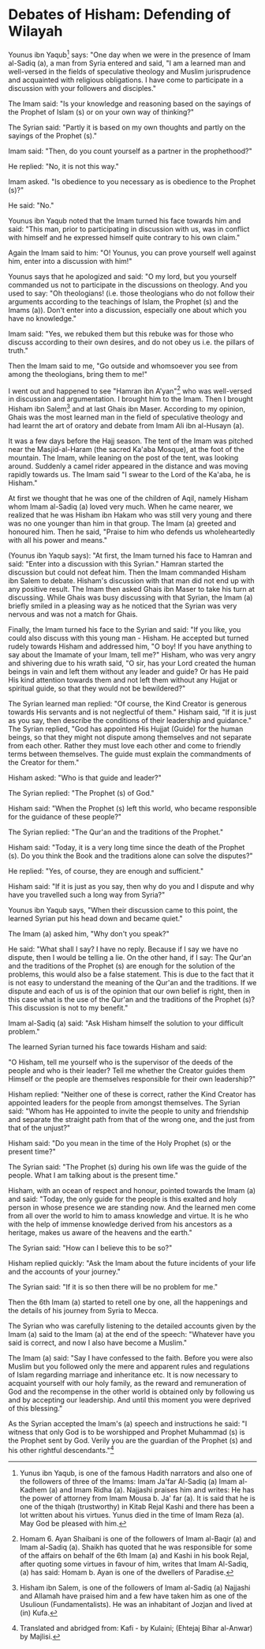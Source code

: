 Debates of Hisham: Defending of Wilayah
=======================================

Younus ibn Yaqub[^1] says: "One day when we were in the presence of Imam
al-Sadiq (a), a man from Syria entered and said, "I am a learned man and
well-versed in the fields of speculative theology and Muslim
jurisprudence and acquainted with religious obligations. I have come to
participate in a discussion with your followers and disciples."

The Imam said: "Is your knowledge and reasoning based on the sayings of
the Prophet of Islam (s) or on your own way of thinking?"

The Syrian said: "Partly it is based on my own thoughts and partly on
the sayings of the Prophet (s)."

Imam said: "Then, do you count yourself as a partner in the
prophethood?"

He replied: "No, it is not this way."

Imam asked. "Is obedience to you necessary as is obedience to the
Prophet (s)?"

He said: "No."

Younus ibn Yaqub noted that the Imam turned his face towards him and
said: "This man, prior to participating in discussion with us, was in
conflict with himself and he expressed himself quite contrary to his own
claim."

Again the Imam said to him: "O! Younus, you can prove yourself well
against him, enter into a discussion with him!"

Younus says that he apologized and said: "O my lord, but you yourself
commanded us not to participate in the discussions on theology. And you
used to say: "Oh theologians! (i.e. those theologians who do not follow
their arguments according to the teachings of Islam, the Prophet (s) and
the Imams (a)). Don't enter into a discussion, especially one about
which you have no knowledge."

Imam said: "Yes, we rebuked them but this rebuke was for those who
discuss according to their own desires, and do not obey us i.e. the
pillars of truth."

Then the Imam said to me, "Go outside and whomsoever you see from among
the theologians, bring them to me!"

I went out and happened to see "Hamran ibn A'yan"[^2] who was
well-versed in discussion and argumentation. I brought him to the Imam.
Then I brought Hisham ibn Salem[^3] and at last Ghais ibn Maser.
According to my opinion, Ghais was the most learned man in the field of
speculative theology and had learnt the art of oratory and debate from
Imam Ali ibn al-Husayn (a).

It was a few days before the Hajj season. The tent of the Imam was
pitched near the Masjid-al-Haram (the sacred Ka'aba Mosque), at the foot
of the mountain. The Imam, while leaning on the post of the tent, was
looking around. Suddenly a camel rider appeared in the distance and was
moving rapidly towards us. The Imam said "I swear to the Lord of the
Ka'aba, he is Hisham."

At first we thought that he was one of the children of Aqil, namely
Hisham whom Imam al-Sadiq (a) loved very much. When he came nearer, we
realized that he was Hisham ibn Hakam who was still very young and there
was no one younger than him in that group. The Imam (a) greeted and
honoured him. Then he said, "Praise to him who defends us wholeheartedly
with all his power and means."

(Younus ibn Yaqub says): "At first, the Imam turned his face to Hamran
and said: "Enter into a discussion with this Syrian." Hamran started the
discussion but could not defeat him. Then the Imam commanded Hisham ibn
Salem to debate. Hisham's discussion with that man did not end up with
any positive result. The Imam then asked Ghais ibn Maser to take his
turn at discussing. While Ghais was busy discussing with that Syrian,
the Imam (a) briefly smiled in a pleasing way as he noticed that the
Syrian was very nervous and was not a match for Ghais.

Finally, the Imam turned his face to the Syrian and said: "If you like,
you could also discuss with this young man - Hisham. He accepted but
turned rudely towards Hisham and addressed him, "O boy! If you have
anything to say about the Imamate of your Imam, tell me?" Hisham, who
was very angry and shivering due to his wrath said, "O sir, has your
Lord created the human beings in vain and left them without any leader
and guide? Or has He paid His kind attention towards them and not left
them without any Hujjat or spiritual guide, so that they would not be
bewildered?"

The Syrian learned man replied: "Of course, the Kind Creator is generous
towards His servants and is not neglectful of them." Hisham said, "If it
is just as you say, then describe the conditions of their leadership and
guidance." The Syrian replied, "God has appointed His Hujjat (Guide) for
the human beings, so that they might not dispute among themselves and
not separate from each other. Rather they must love each other and come
to friendly terms between themselves. The guide must explain the
commandments of the Creator for them."

Hisham asked: "Who is that guide and leader?"

The Syrian replied: "The Prophet (s) of God."

Hisham said: "When the Prophet (s) left this world, who became
responsible for the guidance of these people?"

The Syrian replied: "The Qur'an and the traditions of the Prophet."

Hisham said: "Today, it is a very long time since the death of the
Prophet (s). Do you think the Book and the traditions alone can solve
the disputes?"

He replied: "Yes, of course, they are enough and sufficient."

Hisham said: "If it is just as you say, then why do you and I dispute
and why have you travelled such a long way from Syria?"

Younus ibn Yaqub says, "When their discussion came to this point, the
learned Syrian put his head down and became quiet."

The Imam (a) asked him, "Why don't you speak?"

He said: "What shall I say? I have no reply. Because if I say we have no
dispute, then I would be telling a lie. On the other hand, if I say: The
Qur'an and the traditions of the Prophet (s) are enough for the solution
of the problems, this would also be a false statement. This is due to
the fact that it is not easy to understand the meaning of the Qur'an and
the traditions. If we dispute and each of us is of the opinion that our
own belief is right, then in this case what is the use of the Qur'an and
the traditions of the Prophet (s)? This discussion is not to my
benefit."

Imam al-Sadiq (a) said: "Ask Hisham himself the solution to your
difficult problem."

The learned Syrian turned his face towards Hisham and said:

"O Hisham, tell me yourself who is the supervisor of the deeds of the
people and who is their leader? Tell me whether the Creator guides them
Himself or the people are themselves responsible for their own
leadership?"

Hisham replied: "Neither one of these is correct, rather the Kind
Creator has appointed leaders for the people from amongst themselves.
The Syrian said: "Whom has He appointed to invite the people to unity
and friendship and separate the straight path from that of the wrong
one, and the just from that of the unjust?"

Hisham said: "Do you mean in the time of the Holy Prophet (s) or the
present time?"

The Syrian said: "The Prophet (s) during his own life was the guide of
the people. What I am talking about is the present time."

Hisham, with an ocean of respect and honour, pointed towards the Imam
(a) and said: "Today, the only guide for the people is this exalted and
holy person in whose presence we are standing now. And the learned men
come from all over the world to him to amass knowledge and virtue. It is
he who with the help of immense knowledge derived from his ancestors as
a heritage, makes us aware of the heavens and the earth."

The Syrian said: "How can I believe this to be so?"

Hisham replied quickly: "Ask the Imam about the future incidents of your
life and the accounts of your journey."

The Syrian said: "If it is so then there will be no problem for me."

Then the 6th Imam (a) started to retell one by one, all the happenings
and the details of his journey from Syria to Mecca.

The Syrian who was carefully listening to the detailed accounts given by
the Imam (a) said to the Imam (a) at the end of the speech: "Whatever
have you said is correct, and now I also have become a Muslim."

The Imam (a) said: "Say I have confessed to the faith. Before you were
also Muslim but you followed only the mere and apparent rules and
regulations of Islam regarding marriage and inheritance etc. It is now
necessary to acquaint yourself with our holy family, as the reward and
remuneration of God and the recompense in the other world is obtained
only by following us and by accepting our leadership. And until this
moment you were deprived of this blessing."

As the Syrian accepted the Imam's (a) speech and instructions he said:
"I witness that only God is to be worshipped and Prophet Muhammad (s) is
the Prophet sent by God. Verily you are the guardian of the Prophet (s)
and his other rightful descendants."[^4]

[^1]: Yunus ibn Yaqub, is one of the famous Hadith narrators and also
one of the followers of three of the Imams: Imam Ja'far Al-Sadiq (a)
Imam al-Kadhem (a) and Imam Ridha (a). Najjashi praises him and writes:
He has the power of attorney from Imam Mousa b. Ja' far (a). It is said
that he is one of the thiqah (trustworthy) in Kitab Rejal Kashi and
there has been a lot written about his virtues. Yunus died in the time
of Imam Reza (a). May God be pleased with him.

[^2]: Homam 6. Ayan Shaibani is one of the followers of Imam al-Baqir
(a) and Imam al-Sadiq (a). Shaikh has quoted that he was responsible for
some of the affairs on behalf of the 6th Imam (a) and Kashi in his book
Rejal, after quoting some virtues in favour of him, writes that Imam
Al-Sadiq, (a) has said: Homam b. Ayan is one of the dwellers of
Paradise.

[^3]: Hisham ibn Salem, is one of the followers of Imam al-Sadiq (a)
Najjashi and Allamah have praised him and a few have taken him as one of
the Usulioun (Fundamentalists). He was an inhabitant of Jozjan and lived
at (in) Kufa.

[^4]: Translated and abridged from: Kafi - by Kulaini; (Ehtejaj Bihar
al-Anwar) by Majlisi.


